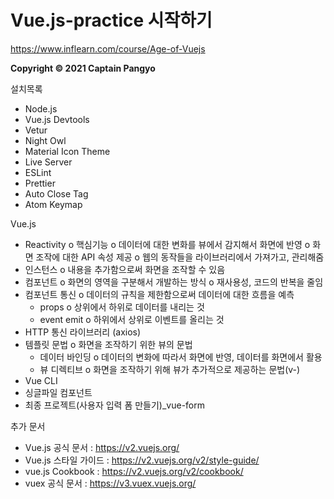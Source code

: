 # Vue.js-practice 시작하기

https://www.inflearn.com/course/Age-of-Vuejs

**Copyright © 2021 Captain Pangyo**

설치목록
- Node.js
- Vue.js Devtools
- Vetur
- Night Owl
- Material Icon Theme
- Live Server
- ESLint
- Prettier
- Auto Close Tag
- Atom Keymap

Vue.js
- Reactivity
  o 핵심기능
  o 데이터에 대한 변화를 뷰에서 감지해서 화면에 반영
  o 화면 조작에 대한 API 속성 제공
  o 웹의 동작들을 라이브러리에서 가져가고, 관리해줌
- 인스턴스
  o 내용을 추가함으로써 화면을 조작할 수 있음
- 컴포넌트
  o 화면의 영역을 구분해서 개발하는 방식
  o 재사용성, 코드의 반복을 줄임
- 컴포넌트 통신
  o 데이터의 규칙을 제한함으로써 데이터에 대한 흐름을 예측
  - props
    o 상위에서 하위로 데이터를 내리는 것
  - event emit
    o 하위에서 상위로 이벤트를 올리는 것
- HTTP 통신 라이브러리 (axios)
- 템플릿 문법
  o 화면을 조작하기 위한 뷰의 문법
  - 데이터 바인딩
    o 데이터의 변화에 따라서 화면에 반영, 데이터를 화면에서 활용
  - 뷰 디렉티브
    o 화면을 조작하기 위해 뷰가 추가적으로 제공하는 문법(v-)
- Vue CLI
- 싱글파일 컴포넌트
- 최종 프로젝트(사용자 입력 폼 만들기)_vue-form

추가 문서
- Vue.js 공식 문서 : https://v2.vuejs.org/
- Vue.js 스타일 가이드 : https://v2.vuejs.org/v2/style-guide/
- vue.js Cookbook : https://v2.vuejs.org/v2/cookbook/
- vuex 공식 문서 : https://v3.vuex.vuejs.org/